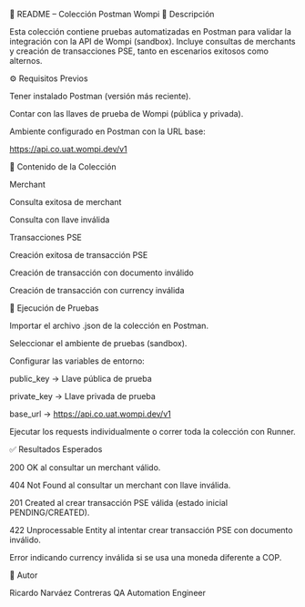 📑 README – Colección Postman Wompi
📌 Descripción

Esta colección contiene pruebas automatizadas en Postman para validar la integración con la API de Wompi (sandbox).
Incluye consultas de merchants y creación de transacciones PSE, tanto en escenarios exitosos como alternos.

⚙️ Requisitos Previos

Tener instalado Postman (versión más reciente).

Contar con las llaves de prueba de Wompi (pública y privada).

Ambiente configurado en Postman con la URL base:

https://api.co.uat.wompi.dev/v1

📂 Contenido de la Colección

Merchant

Consulta exitosa de merchant

Consulta con llave inválida

Transacciones PSE

Creación exitosa de transacción PSE

Creación de transacción con documento inválido

Creación de transacción con currency inválida

🚀 Ejecución de Pruebas

Importar el archivo .json de la colección en Postman.

Seleccionar el ambiente de pruebas (sandbox).

Configurar las variables de entorno:

public_key → Llave pública de prueba

private_key → Llave privada de prueba

base_url → https://api.co.uat.wompi.dev/v1

Ejecutar los requests individualmente o correr toda la colección con Runner.

✅ Resultados Esperados

200 OK al consultar un merchant válido.

404 Not Found al consultar un merchant con llave inválida.

201 Created al crear transacción PSE válida (estado inicial PENDING/CREATED).

422 Unprocessable Entity al intentar crear transacción PSE con documento inválido.

Error indicando currency inválida si se usa una moneda diferente a COP.

👤 Autor

Ricardo Narváez Contreras
QA Automation Engineer
